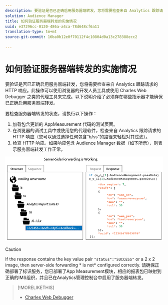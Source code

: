 ```yaml
---
description: 要验证是否已正确启用服务器端转发，您将需要检查来自 Analytics 跟踪请求的 HTTP 响应。此操作可以使用浏览器的开发人员工具或使用 Charles Web Debugger 之类的代理工具来完成。以下说明介绍了必须存在哪些指示器才能确保已正确启用服务器端转发。
solution: Audience Manager
title: 如何验证服务器端转发的实施情况
uuid: e37296cc-0120-486a-a4ca-78d648cf6a11
translation-type: tm+mt
source-git-commit: 16ba0b12e0f70112f4c10804d0a13c278388ecc2

---
```



# 如何验证服务器端转发的实施情况

要验证是否已正确启用服务器端转发，您将需要检查来自 Analytics 跟踪请求的 HTTP 响应。此操作可以使用浏览器的开发人员工具或使用 Charles Web Debugger 之类的代理工具来完成。以下说明介绍了必须存在哪些指示器才能确保已正确启用服务器端转发。

要检查服务器端转发的状态，请执行以下操作：

1. 加载包含更新的 AppMeasurement 代码的测试页面。
1. 在浏览器的调试工具中或使用您的代理软件，检查来自 Analytics 跟踪请求的 HTTP 响应（您可以通过选择任何包含“b/ss”的路径来轻松对其过滤）。
1. 检查 HTTP 响应。如果响应包含 Audience Manager 数据（如下所示），则表示服务器端转发工作正常。

![](assets/ssf-succeed.png)

>[!CAUTION]
>
>If the response contains the key value pair `"status":"SUCCESS"` or a 2 x 2 image, then server-side forwarding * is not* configured correctly. 请确保正确部署了标识服务，您已部署了App Measurement模块，相应的报表包已映射到正确的IMS组织，并且已在Analytics管理控制台中启用了服务器端转发。

>[!MORELIKETHIS]
>
>* [Charles Web Debugger](https://www.charlesproxy.com/)

